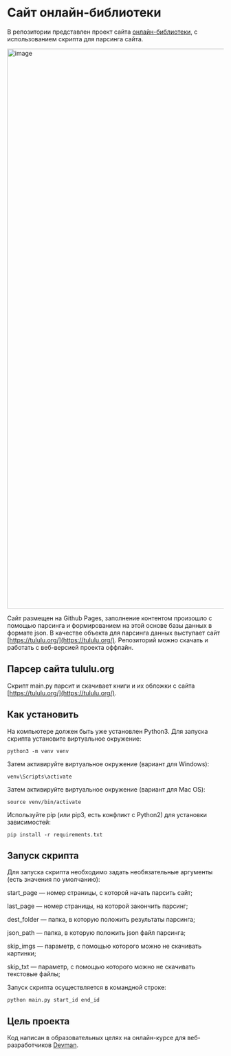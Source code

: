 # Сайт онлайн-библиотеки

В репозитории представлен проект сайта [онлайн-библиотеки](https://rtmlsh.github.io/online_library/pages/), с использованием скрипта для парсинга сайта.

<img width="1301" alt="image" src="https://user-images.githubusercontent.com/56894987/151042862-e61780a0-9330-4951-a2e2-bac12f57347e.png">

Сайт размещен на Github Pages, заполнение контентом произошло с помощью парсинга и формированием на этой основе базы данных в формате json. В качестве объекта для парсинга данных выступает сайт [https://tululu.org/](https://tululu.org/). Репозиторий можно скачать и работать с веб-версией проекта оффлайн.

## Парсер сайта tululu.org

Скрипт main.py парсит и скачивает книги и их обложки с сайта [https://tululu.org/](https://tululu.org/).

## Как установить
На компьютере должен быть уже установлен Python3. Для запуска скрипта установите виртуальное окружение:

```
python3 -m venv venv
```

Затем активируйте виртуальное окружение (вариант для Windows):

```
venv\Scripts\activate
```

Затем активируйте виртуальное окружение (вариант для Mac OS):

```
source venv/bin/activate
```

Используйте pip (или pip3, есть конфликт с Python2) для установки зависимостей:

```
pip install -r requirements.txt
```

## Запуск скрипта

Для запуска скрипта необходимо задать необязательные аргументы (есть значения по умолчанию):

start_page — номер страницы, с которой начать парсить сайт;

last_page — номер страницы, на которой закончить парсинг;

dest_folder — папка, в которую положить результаты парсинга;

json_path — папка, в которую положить json файл парсинга;

skip_imgs — параметр, с помощью которого можно не скачивать картинки;

skip_txt — параметр, с помощью которого можно не скачивать текстовые файлы;

Запуск скрипта осуществляется в командной строке:

```
python main.py start_id end_id
```

## Цель проекта
Код написан в образовательных целях на онлайн-курсе для веб-разработчиков [Devman](https://dvmn.org/modules/).

